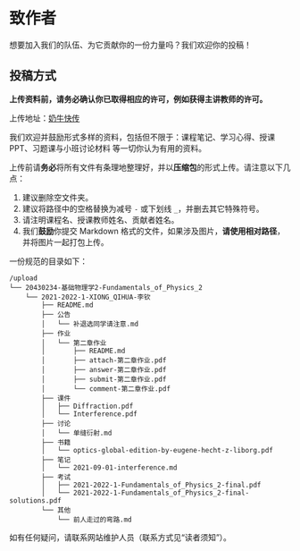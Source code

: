 # 致作者

想要加入我们的队伍、为它贡献你的一份力量吗？我们欢迎你的投稿！

## 投稿方式

**上传资料前，请务必确认你已取得相应的许可，例如获得主讲教师的许可。**

上传地址：[奶牛快传](https://shihai.cowtransfer.com/)

我们欢迎并鼓励形式多样的资料，包括但不限于：课程笔记、学习心得、授课PPT、习题课与小班讨论材料 等一切你认为有用的资料。

上传前请**务必**将所有文件有条理地整理好，并以**压缩包**的形式上传。请注意以下几点：

1. 建议删除空文件夹。
2. 建议将路径中的空格替换为减号 `-` 或下划线 `_`，并删去其它特殊符号。
3. 请注明课程名、授课教师姓名、贡献者姓名。
4. 我们**鼓励**你提交 Markdown 格式的文件，如果涉及图片，**请使用相对路径**，并将图片一起打包上传。

一份规范的目录如下：

```
/upload
└── 20430234-基础物理学2-Fundamentals_of_Physics_2
    └── 2021-2022-1-XIONG_QIHUA-李钦
        ├── README.md
        ├── 公告
        │   └── 补退选同学请注意.md
        ├── 作业
        │   └── 第二章作业
        │       ├── README.md
        │       ├── attach-第二章作业.pdf
        │       ├── answer-第二章作业.pdf
        │       ├── submit-第二章作业.pdf
        │       └── comment-第二章作业.pdf
        ├── 课件
        │   ├── Diffraction.pdf
        │   └── Interference.pdf
        ├── 讨论
        │   └── 单缝衍射.md
        ├── 书籍
        │   └── optics-global-edition-by-eugene-hecht-z-liborg.pdf
        ├── 笔记
        │   └── 2021-09-01-interference.md
        ├── 考试
        │   ├── 2021-2022-1-Fundamentals_of_Physics_2-final.pdf
        │   └── 2021-2022-1-Fundamentals_of_Physics_2-final-solutions.pdf
        └── 其他
            └── 前人走过的弯路.md
```

如有任何疑问，请联系网站维护人员（联系方式见“读者须知”）。
